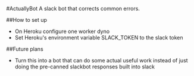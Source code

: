 #ActuallyBot
A slack bot that corrects common errors.

##How to set up
 - On Heroku configure one worker dyno
 - Set Heroku's environment variable SLACK_TOKEN to the slack token

##Future plans
 - Turn this into a bot that can do some actual useful work instead of just doing the pre-canned slackbot responses built into slack
